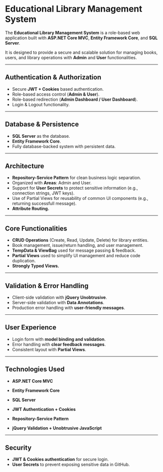 # Educational Library Management System

The **Educational Library Management System** is a role-based web application built with **ASP.NET Core MVC**, **Entity Framework Core**, and **SQL Server**.  

It is designed to provide a secure and scalable solution for managing books, users, and library operations with **Admin** and **User** functionalities.  

---

## Authentication & Authorization
- Secure **JWT + Cookies** based authentication.  
- Role-based access control (**Admin & User**).  
- Role-based redirection (**Admin Dashboard / User Dashboard**).  
- Login & Logout functionality.  

---

## Database & Persistence
- **SQL Server** as the database.  
- **Entity Framework Core**.  
- Fully database-backed system with persistent data.  

---

## Architecture
- **Repository-Service Pattern** for clean business logic separation.  
- Organized with **Areas**: Admin and User.  
- Support for **User Secrets** to protect sensitive information (e.g., connection strings, JWT keys).
- Use of Partial Views for reusability of common UI components (e.g., returning successfull message). 
- **Attribute Routing.** 

---

## Core Functionalities
- **CRUD Operations** (Create, Read, Update, Delete) for library entities.  
- Book management, issue/return handling, and user management.  
- **TempData & ViewBag** used for message passing & feedback.
- **Partial Views** used to simplify UI management and reduce code duplication.
- **Strongly Typed Views.**

---

## Validation & Error Handling
- Client-side validation with **jQuery Unobtrusive**.  
- Server-side validation with **Data Annotations**.  
- Production error handling with **user-friendly messages**.  

---

## User Experience
- Login form with **model binding and validation**.  
- Error handling with **clear feedback messages**.  
- Consistent layout with **Partial Views**.

---

## Technologies Used
- **ASP.NET Core MVC**  

- **Entity Framework Core**  
- **SQL Server**  
- **JWT Authentication + Cookies**  
- **Repository-Service Pattern**  
- **jQuery Validation + Unobtrusive JavaScript**  

---

## Security
- **JWT & Cookies authentication** for secure login.  
- **User Secrets** to prevent exposing sensitive data in GitHub.  
